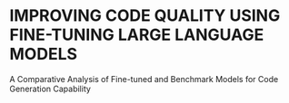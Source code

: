 # IMPROVING CODE QUALITY USING FINE-TUNING LARGE LANGUAGE MODELS
A Comparative Analysis of Fine-tuned and Benchmark Models for Code Generation Capability
